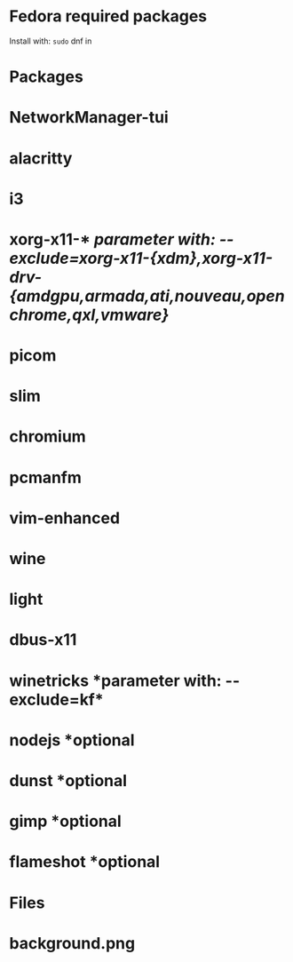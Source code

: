 # Fedora required packages
Install with: `sudo` dnf in

# Packages

# NetworkManager-tui
# alacritty
# i3
# xorg-x11-\* *parameter with: --exclude=xorg-x11-{xdm},xorg-x11-drv-{amdgpu,armada,ati,nouveau,openchrome,qxl,vmware}*
# picom
# slim
# chromium
# pcmanfm
# vim-enhanced
# wine
# light
# dbus-x11
# winetricks *parameter with: --exclude=kf\*
# nodejs *optional
# dunst *optional
# gimp *optional
# flameshot *optional

# Files

# background.png


